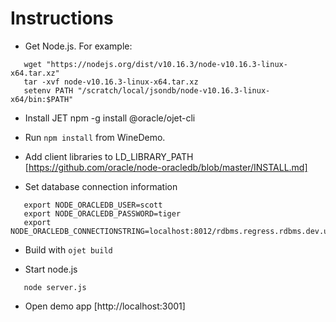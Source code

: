 

# Instructions

* Get Node.js.  For example:
~~~~
   wget "https://nodejs.org/dist/v10.16.3/node-v10.16.3-linux-x64.tar.xz"
   tar -xvf node-v10.16.3-linux-x64.tar.xz
   setenv PATH "/scratch/local/jsondb/node-v10.16.3-linux-x64/bin:$PATH"
~~~~

* Install JET
   npm -g install @oracle/ojet-cli  

* Run `npm install` from WineDemo.

* Add client libraries to LD_LIBRARY_PATH
   [https://github.com/oracle/node-oracledb/blob/master/INSTALL.md]

* Set database connection information

~~~~
   export NODE_ORACLEDB_USER=scott
   export NODE_ORACLEDB_PASSWORD=tiger
   export NODE_ORACLEDB_CONNECTIONSTRING=localhost:8012/rdbms.regress.rdbms.dev.us.oracle.com
~~~~

* Build with `ojet build`

* Start node.js
  
~~~~
   node server.js
~~~~

* Open demo app
  [http://localhost:3001]
